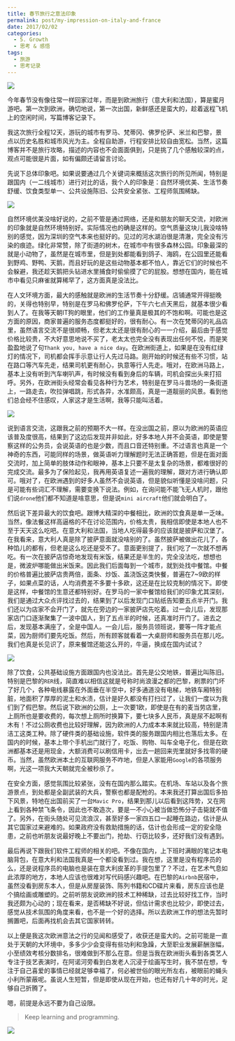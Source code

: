 ```yaml
---
title: 春节旅行之意法印象
permalink: post/my-impression-on-italy-and-france
date: 2017/02/02
categories:
  - 5. Growth
  - 思考 & 感悟
tags:
  - 旅游
  - 思考记录
---
```


![](/images/Florence1.jpg)

今年春节没有像往常一样回家过年，而是到欧洲旅行（意大利和法国），算是蜜月游吧。第一次到欧洲，确切地说，第一次出国，新鲜感还是蛮大的，趁着返程飞机上的空闲时间，写篇博客记录下。

我这次旅行全程12天，游玩的城市有罗马、梵蒂冈、佛罗伦萨、米兰和巴黎，景点以历史名胜和城市风光为主。全程自助游，行程安排比较自由宽松。当然，这篇博客并不是旅行攻略，描述的内容也不会面面俱到，只是挑了几个感触较深的点，观点可能很是片面，如有偏颇还请留言讨论。

先说下总体印象吧。如果说要通过几个关键词来概括这次旅行的所见所闻，特别是跟国内（一二线城市）进行对比的话，我个人的印象是：自然环境优美、生活节奏舒缓、饮食类型单一、公共设施陈旧、公共安全紧张、工程师氛围稀缺。

![](/images/Florence2.jpg)

自然环境优美没啥好说的，之前不管是通过网络，还是和朋友的聊天交流，对欧洲的印象就是自然环境特别好。实际情况也的确是这样的。空气质量这块儿我没啥特别的感觉，因为深圳的空气本来也挺好的。见过的河水湖泊很是清澈，完全没有污染的痕迹。绿化非常赞，除了街道的树木，在城市中有很多森林公园。印象最深的就是小动物了，虽然是在城市里，但是到处都能看到鸽子、海鸥，在公园里还能看到野鸡、野鸭、天鹅，而且好玩的是这些动物基本都不怕人，靠近它们的时候也不会躲避，我还趁天鹅把头钻进水里捕食时偷偷摸了它的屁股。想想在国内，能在城市中看见只麻雀就算稀罕了，这方面真是没法比。

在人文环境方面，最大的感触就是欧洲的生活节奏十分舒缓。店铺通常开得挺晚的，关得也特别早，特别是在罗马和佛罗伦萨，下午六七点天黑后，就基本很少看到人了。在我等天朝IT狗的眼里，他们的工作量真是极其的不饱和啊。可能也是这方面的原因，商家普遍的服务态度都挺好的，很有耐心。有一次在梵蒂冈的礼品店里，虽然语言交流不是很顺畅，但老太太还是很有耐心的一一介绍，最后由于感觉价格比较贵，不大好意思地说不买了，老太太也完全没有表现出任何不悦，而是笑盈盈地说了句`Thank you, have a nice day`。在欧洲街道上，如果是在没有红绿灯的情况下，司机都会挥手示意让行人先过马路。刚开始的时候还有些不习惯，站在路口等汽车先走，结果司机更有耐心，执意等行人先走。哦对，在欧洲马路上，基本上没有听到汽车喇叭声，有时候没有看到身后的车辆，司机会探出头来打招呼。另外，在欧洲街头经常会看见各种行为艺术，特别是在罗马斗兽场的一条街道上，一路走去，吹拉弹唱跳，形式各异，水准颇高，真是一道靓丽的风景。看到他们总会经不住感叹，人家这才是生活啊，我等只能叫活着。

![](/images/Pisa.jpg)

说到语言交流，这跟我之前的预期不大一样。在没出国之前，原以为欧洲的英语应该普及度很高，结果到了这边后发现并非如此，好多本地人并不会英语，即使是警察这样的公务员，会说英语的也是少数，而且口音还特别重。不过语言也真是一个神奇的东西，可能同样的场景，做英语听力理解题时无法正确答题，但是在面对面交流时，加上简单的肢体动作和眼神，基本上只要不是太复杂的场景，都难很好的完成交流。最多为了保险起见，我再用英语复述一遍我的理解，跟对方进行确认即可。哦对了，在欧洲遇到的好多人虽然不会说英语，但是貌似听懂是没啥问题，只是可能有些词汇不理解，需要变换下说法。例如，在询问能不能飞无人机时，跟他们说`drone`他们都不知道是啥意思，但是说`mini aircraft`他们就会明白了。

然后说下差异最大的饮食吧。跟博大精深的中餐相比，欧洲的饮食真是单一乏味。当然，像法餐这样高逼格的不在讨论范围内，价格太贵，我相信即使是本地人也不至于天天这么吃吧。在意大利和法国，当地人吃得最多的应该就是披萨和汉堡了。在我看来，意大利人真是除了披萨意面就没啥别的了。虽然披萨被做出花儿了，各种馅儿的都有，但老是这么吃还是受不了。意面更别提了，我们吃了一次就不想再吃。有一次在披萨店惊奇地发现有米饭，结果还是半生的，完全没法吃，想想也是，微波炉哪能做出米饭来。因此我们后面每到一个城市，就到处找中餐馆。中餐的价格普遍比披萨店贵两倍，面条、炒饭、盖浇饭这类快餐，普遍在7~9欧的样子，如果点菜的话，人均消费差不多要十多欧，这还是在比较克制的情况下。即使是这样，中餐馆的生意还都特别好。在罗马的一家中餐馆给我们的印象尤其深刻，我们是通过大众点评找过去的，结果到了以后发现门口贴纸告知要五点半开门。我们还以为店家不会开门了，就先在旁边的一家披萨店先吃着。过一会儿后，发现那家店门口逐渐聚集了一波中国人，到了五点半的时候，还真准时开门了。进去之后，发现基本满座了，全是中国人。一会儿后，服务员领班说，要等一阵才能点菜，因为厨师们要先吃饭。然后，所有顾客就看着一大桌厨师和服务员在那儿吃。我们也真是长见识了，原来餐馆还能这么开的，牛逼，换成在国内试试？

![](/images/chocolates.jpg)

除了饮食，公共基础设施方面跟国内也没法比。首先是公交地铁，普遍比叫陈旧。特别是巴黎的`RER`线，简直难以相信这就是号称时尚浪漫之都的巴黎，刷票的门坏了好几个，各种电线暴露在外面垂在半空中，好多通道没有电梯，地铁车厢特别脏，地面积了厚厚的泥土和水渍，估计是好久都没有打扫过了，让我们一度以为我们到了假巴黎。然后说下欧洲的公厕，上一次要1欧，即使是在有的麦当劳店里，上厕所也是要收费的，每次想上厕所时换算下，要七块多人民币，真是尿不起啊有木有！不过公厕收费也比较好理解，因为欧洲的人力成本本来就比较高，特别是清洁工这类工种。除了硬件类的基础设施，软件类的服务跟国内相比也落后太多。在国内的时候，基本上带个手机出门就行了，吃饭、购物、叫车全电子化，但是在欧洲都基本还是用现金，大额消费可以刷信用卡，出去一趟回来兜里就好多找零的硬币。当然，虽然欧洲本土的互联网服务不咋地，但是人家能用`Google`的各项服务啊，光这一项我大天朝就完全被秒杀了。

在安全方面，感觉氛围比较紧张，没有在国内那么踏实。在机场、车站以及各个旅游景点，到处都是全副武装的大兵，警察也都是配枪的。本来我还打算出国后多拍下风景，特地在出国前买了一台`Mavic Pro`，结果到那儿以后看到这阵势，又在网上看到各种禁飞条令，因此也不敢造次，要是一不小心被当做恐怖分子击毙就不值了。另外，在街头随处可见流浪汉，甚至好多一家四五口一起睡在路边，估计是从其它国家过来避难的。如果政府没有救助措施的话，估计也会形成一定的安全隐患，之前也听朋友说最好晚上不要出门，抢劫、行窃比较多，还好我们没有遇到。

最后再说下跟我们软件工程师的相关的吧。不像在国内，上下班时满眼的笔记本电脑背包，在意大利和法国我真是一个都没看到过。我在想，这里是没有程序员的么，还是说程序员的电脑也是装在意大利皮革的手提包里了？不过，在艺术气息如此浓厚的地方，本地人应该也很难对写代码感兴趣吧。在巴黎的`Airbnb`民宿中，虽然没看到房东本人，但是从房屋装饰、陈列书籍和CD碟片来看，房东应该也是个搞绘画或雕塑的。之前听朋友说欧洲的技术工种稀缺，过去比较好找工作，当时我还颇为心动的；现在看来，是否稀缺不好说，但估计需求也比较少，即使过去，感觉从技术氛围的角度来看，也不是一个好的选择。所以去欧洲工作的想法先暂时搁置吧，后面再找机会去其它国家转转。

以上便是我这次欧洲意法之行的见闻和感受了，收获还是蛮大的。之前可能是一直处于天朝的大环境中，多多少少会变得有些功利和急躁，大至职业发展薪酬涨幅，小至绩效考核分数排名，很难做到不那么在意。但是当我在欧洲街头看到各类艺人专注于技艺表演时，在阿诺河旁看到白发老人沉浸于绘画写生时，我不禁在想，专注于自己喜爱的事情已经就足够幸福了，何必被世俗的眼光所左右，被眼前的蝇头小利所蒙蔽呢。虽说人生短暂，但是即使从现在开始，也还有好几十年的时光，足够自己折腾了。

嗯，前提是永远不要为自己设限。

> Keep learning and programming.

![](/images/Florence3.jpg)